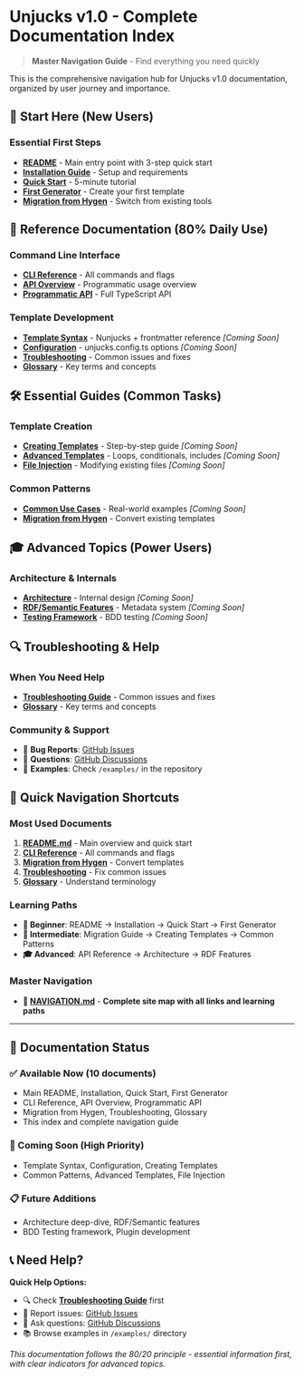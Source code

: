 # Unjucks v1.0 - Complete Documentation Index

> **Master Navigation Guide** - Find everything you need quickly

This is the comprehensive navigation hub for Unjucks v1.0 documentation, organized by user journey and importance.

## 🚀 Start Here (New Users)

### Essential First Steps
- [**README**](README.md) - Main entry point with 3-step quick start
- [**Installation Guide**](getting-started/installation.md) - Setup and requirements
- [**Quick Start**](getting-started/quick-start.md) - 5-minute tutorial
- [**First Generator**](getting-started/first-generator.md) - Create your first template
- [**Migration from Hygen**](guides/migration-from-hygen.md) - Switch from existing tools

## 📖 Reference Documentation (80% Daily Use)

### Command Line Interface
- [**CLI Reference**](api/cli-reference.md) - All commands and flags
- [**API Overview**](api/overview.md) - Programmatic usage overview  
- [**Programmatic API**](api/programmatic-api.md) - Full TypeScript API

### Template Development
- [**Template Syntax**](reference/template-syntax.md) - Nunjucks + frontmatter reference *[Coming Soon]*
- [**Configuration**](reference/configuration.md) - unjucks.config.ts options *[Coming Soon]*
- [**Troubleshooting**](reference/troubleshooting.md) - Common issues and fixes
- [**Glossary**](reference/glossary.md) - Key terms and concepts

## 🛠 Essential Guides (Common Tasks)

### Template Creation
- [**Creating Templates**](guides/creating-templates.md) - Step-by-step guide *[Coming Soon]*
- [**Advanced Templates**](guides/advanced-templates.md) - Loops, conditionals, includes *[Coming Soon]*
- [**File Injection**](guides/file-injection.md) - Modifying existing files *[Coming Soon]*

### Common Patterns  
- [**Common Use Cases**](guides/common-patterns.md) - Real-world examples *[Coming Soon]*
- [**Migration from Hygen**](guides/migration-from-hygen.md) - Convert existing templates

## 🎓 Advanced Topics (Power Users)

### Architecture & Internals
- [**Architecture**](architecture/README.md) - Internal design *[Coming Soon]*
- [**RDF/Semantic Features**](guides/semantic-features.md) - Metadata system *[Coming Soon]*
- [**Testing Framework**](testing/README.md) - BDD testing *[Coming Soon]*

## 🔍 Troubleshooting & Help

### When You Need Help
- [**Troubleshooting Guide**](reference/troubleshooting.md) - Common issues and fixes
- [**Glossary**](reference/glossary.md) - Key terms and concepts

### Community & Support
- 🐛 **Bug Reports**: [GitHub Issues](https://github.com/unjs/unjucks/issues)
- 💬 **Questions**: [GitHub Discussions](https://github.com/unjs/unjucks/discussions)
- 📖 **Examples**: Check `/examples/` in the repository

## 🔗 Quick Navigation Shortcuts

### Most Used Documents
1. [**README.md**](README.md) - Main overview and quick start
2. [**CLI Reference**](api/cli-reference.md) - All commands and flags
3. [**Migration from Hygen**](guides/migration-from-hygen.md) - Convert templates
4. [**Troubleshooting**](reference/troubleshooting.md) - Fix common issues
5. [**Glossary**](reference/glossary.md) - Understand terminology

### Learning Paths
- **🚀 Beginner**: README → Installation → Quick Start → First Generator
- **📖 Intermediate**: Migration Guide → Creating Templates → Common Patterns
- **🎓 Advanced**: API Reference → Architecture → RDF Features

### Master Navigation
- **📍 [NAVIGATION.md](NAVIGATION.md)** - **Complete site map with all links and learning paths**

---

## 📝 Documentation Status

### ✅ Available Now (10 documents)
- Main README, Installation, Quick Start, First Generator
- CLI Reference, API Overview, Programmatic API  
- Migration from Hygen, Troubleshooting, Glossary
- This index and complete navigation guide

### 🚧 Coming Soon (High Priority)
- Template Syntax, Configuration, Creating Templates
- Common Patterns, Advanced Templates, File Injection

### 📋 Future Additions
- Architecture deep-dive, RDF/Semantic features
- BDD Testing framework, Plugin development

## 📞 Need Help?

**Quick Help Options:**
- 🔍 Check [**Troubleshooting Guide**](reference/troubleshooting.md) first
- 🐛 Report issues: [GitHub Issues](https://github.com/unjs/unjucks/issues)
- 💬 Ask questions: [GitHub Discussions](https://github.com/unjs/unjucks/discussions)
- 📚 Browse examples in `/examples/` directory

*This documentation follows the 80/20 principle - essential information first, with clear indicators for advanced topics.*